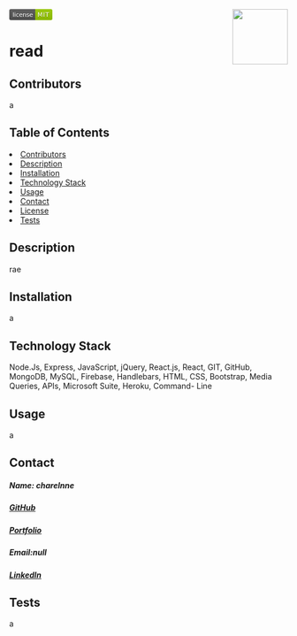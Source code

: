 
<img align="right" width="100" height="100" src="https://avatars1.githubusercontent.com/u/59755481?v=4">
<svg xmlns="http://www.w3.org/2000/svg" xmlns:xlink="http://www.w3.org/1999/xlink" width="78" height="20"><linearGradient id="b" x2="0" y2="100%"><stop offset="0" stop-color="#bbb" stop-opacity=".1"/><stop offset="1" stop-opacity=".1"/></linearGradient><clipPath id="a"><rect width="78" height="20" rx="3" fill="#fff"/></clipPath><g clip-path="url(#a)"><path fill="#555" d="M0 0h47v20H0z"/><path fill="#97ca00" d="M47 0h31v20H47z"/><path fill="url(#b)" d="M0 0h78v20H0z"/></g><g fill="#fff" text-anchor="middle" font-family="DejaVu Sans,Verdana,Geneva,sans-serif" font-size="110"> <text x="245" y="150" fill="#010101" fill-opacity=".3" transform="scale(.1)" textLength="370">license</text><text x="245" y="140" transform="scale(.1)" textLength="370">license</text><text x="615" y="150" fill="#010101" fill-opacity=".3" transform="scale(.1)" textLength="210">MIT</text><text x="615" y="140" transform="scale(.1)" textLength="210">MIT</text></g> </svg>
<h1>read</h1> 
<h2 id="contributors"> Contributors </h2>
<p>a</p> 
<h2> Table of Contents </h2>
<li><a href="#contributors">Contributors</a></li>   
<li><a href="#description">Description</a></li>  
<li><a href="#installation">Installation</a></li> 
<li><a href="#tech">Technology Stack</a></li> 
<li><a href="#usage">Usage</a></li> 
<li><a href="#contact">Contact</a></li> 
<li><a href="#license">License</a></li> 
<li><a href="#tests">Tests</a></li> 
<h2 id="description"> Description </h2>
<p>rae</p>   
<h2 id="installation"> Installation </h2>
<p>a</p>          
<h2 id="tech"> Technology Stack </h2>          
<p>Node.Js, Express, JavaScript, jQuery, React.js, React, GIT, GitHub, MongoDB, MySQL, Firebase, Handlebars, HTML, CSS, Bootstrap, Media Queries, APIs, Microsoft Suite, Heroku, Command- Line</p>          
<h2 id="usage"> Usage </h2>
<p>a</p>   
<h2 id="contact"> Contact </h2>         
<h5> Name: charelnne</h5>       
<h5><a href= "https://github.com/chaalexander">GitHub</a></h5>    
<h5><a href= "a">Portfolio</a></h5>  
<h5>Email:null</h5>       
<h5><a href= "https://www.linkedin.com/in/a">LinkedIn</a></h5>    
<h2 id="tests">Tests</h2>
<p>a</p>